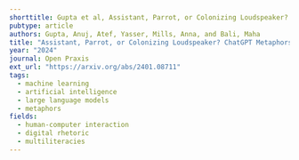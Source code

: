 ```yaml
---
shorttitle: Gupta et al, Assistant, Parrot, or Colonizing Loudspeaker?
pubtype: article
authors: Gupta, Anuj, Atef, Yasser, Mills, Anna, and Bali, Maha
title: "Assistant, Parrot, or Colonizing Loudspeaker? ChatGPT Metaphors for Developing Critical AI Literacies"
year: "2024"
journal: Open Praxis
ext_url: "https://arxiv.org/abs/2401.08711"
tags:
  - machine learning
  - artificial intelligence
  - large language models
  - metaphors
fields:
  - human-computer interaction
  - digital rhetoric
  - multiliteracies
---
```

